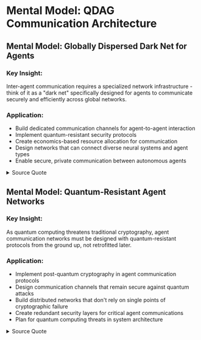# Mental Model: QDAG Communication Architecture

## Mental Model: Globally Dispersed Dark Net for Agents
### Key Insight:
Inter-agent communication requires a specialized network infrastructure - think of it as a "dark net" specifically designed for agents to communicate securely and efficiently across global networks.

### Application:
- Build dedicated communication channels for agent-to-agent interaction
- Implement quantum-resistant security protocols  
- Create economics-based resource allocation for communication
- Design networks that can connect diverse neural systems and agent types
- Enable secure, private communication between autonomous agents

<details>
<summary>Source Quote</summary>
> "So QDAG was this concept of creating a kind of globally dispersed dark net of sorts for interagent communication. And that was kind of the base level. This allowed for a kind of quantum resistant communication channel. It allows for various types of economics to be applied and all the sort of core concepts of kind of connecting a variety of different neural systems, as well as agents that can utilize that."
> Source: en-AI Hackerspace Live July 11_ The Rise of Swarm Intelligence and Autonomous Agents.txt:350-359
</details>

## Mental Model: Quantum-Resistant Agent Networks
### Key Insight:
As quantum computing threatens traditional cryptography, agent communication networks must be designed with quantum-resistant protocols from the ground up, not retrofitted later.

### Application:
- Implement post-quantum cryptography in agent communication protocols
- Design communication channels that remain secure against quantum attacks
- Build distributed networks that don't rely on single points of cryptographic failure
- Create redundant security layers for critical agent communications
- Plan for quantum computing threats in system architecture

<details>
<summary>Source Quote</summary>
> "This allowed for a kind of quantum resistant communication channel"
> Source: en-AI Hackerspace Live July 11_ The Rise of Swarm Intelligence and Autonomous Agents.txt:354-355
</details>